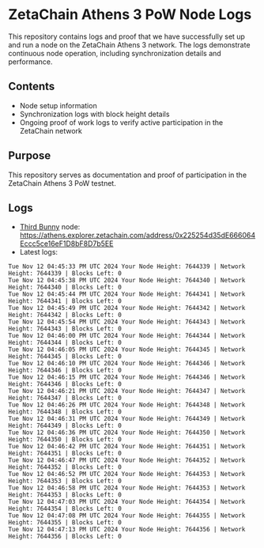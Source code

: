 # ZetaChain Athens 3 PoW Node Logs
This repository contains logs and proof that we have successfully set up and run a node on the ZetaChain Athens 3 network. The logs demonstrate continuous node operation, including synchronization details and performance.

## Contents
- Node setup information
- Synchronization logs with block height details
- Ongoing proof of work logs to verify active participation in the ZetaChain network

## Purpose
This repository serves as documentation and proof of participation in the ZetaChain Athens 3 PoW testnet.

## Logs

- [Third Bunny](https://thirdbunny.xyz/) node: https://athens.explorer.zetachain.com/address/0x225254d35dE666064Eccc5ce16eF1D8bF8D7b5EE
- Latest logs:
```
Tue Nov 12 04:45:33 PM UTC 2024 Your Node Height: 7644339 | Network Height: 7644339 | Blocks Left: 0
Tue Nov 12 04:45:38 PM UTC 2024 Your Node Height: 7644340 | Network Height: 7644340 | Blocks Left: 0
Tue Nov 12 04:45:44 PM UTC 2024 Your Node Height: 7644341 | Network Height: 7644341 | Blocks Left: 0
Tue Nov 12 04:45:49 PM UTC 2024 Your Node Height: 7644342 | Network Height: 7644342 | Blocks Left: 0
Tue Nov 12 04:45:54 PM UTC 2024 Your Node Height: 7644343 | Network Height: 7644343 | Blocks Left: 0
Tue Nov 12 04:46:00 PM UTC 2024 Your Node Height: 7644344 | Network Height: 7644344 | Blocks Left: 0
Tue Nov 12 04:46:05 PM UTC 2024 Your Node Height: 7644345 | Network Height: 7644345 | Blocks Left: 0
Tue Nov 12 04:46:10 PM UTC 2024 Your Node Height: 7644346 | Network Height: 7644346 | Blocks Left: 0
Tue Nov 12 04:46:15 PM UTC 2024 Your Node Height: 7644346 | Network Height: 7644346 | Blocks Left: 0
Tue Nov 12 04:46:21 PM UTC 2024 Your Node Height: 7644347 | Network Height: 7644347 | Blocks Left: 0
Tue Nov 12 04:46:26 PM UTC 2024 Your Node Height: 7644348 | Network Height: 7644348 | Blocks Left: 0
Tue Nov 12 04:46:31 PM UTC 2024 Your Node Height: 7644349 | Network Height: 7644349 | Blocks Left: 0
Tue Nov 12 04:46:36 PM UTC 2024 Your Node Height: 7644350 | Network Height: 7644350 | Blocks Left: 0
Tue Nov 12 04:46:42 PM UTC 2024 Your Node Height: 7644351 | Network Height: 7644351 | Blocks Left: 0
Tue Nov 12 04:46:47 PM UTC 2024 Your Node Height: 7644352 | Network Height: 7644352 | Blocks Left: 0
Tue Nov 12 04:46:52 PM UTC 2024 Your Node Height: 7644353 | Network Height: 7644353 | Blocks Left: 0
Tue Nov 12 04:46:58 PM UTC 2024 Your Node Height: 7644353 | Network Height: 7644353 | Blocks Left: 0
Tue Nov 12 04:47:03 PM UTC 2024 Your Node Height: 7644354 | Network Height: 7644354 | Blocks Left: 0
Tue Nov 12 04:47:08 PM UTC 2024 Your Node Height: 7644355 | Network Height: 7644355 | Blocks Left: 0
Tue Nov 12 04:47:13 PM UTC 2024 Your Node Height: 7644356 | Network Height: 7644356 | Blocks Left: 0
```
